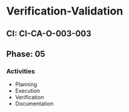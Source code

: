 # Verification-Validation

## CI: CI-CA-O-003-003
## Phase: 05

### Activities
- Planning
- Execution
- Verification
- Documentation
